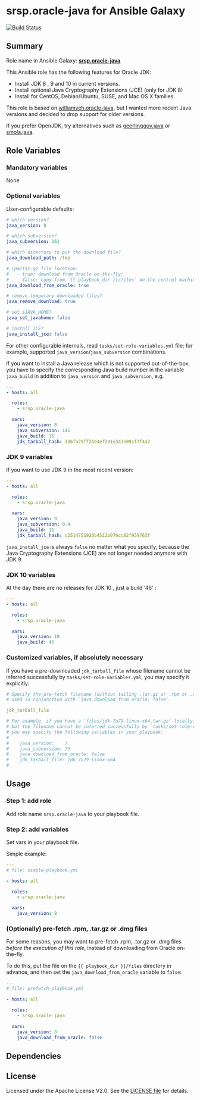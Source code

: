 
srsp.oracle-java for Ansible Galaxy
============

[![Build Status](https://travis-ci.org/srsp/ansible-oracle-java.svg?branch=master)](https://travis-ci.org/srsp/ansible-oracle-java) 

## Summary

Role name in Ansible Galaxy: **[srsp.oracle-java](https://galaxy.ansible.com/srsp/oracle-java/)**

This Ansible role has the following features for Oracle JDK:

 - Install JDK 8 , 9 and 10 in current versions.
 - Install optional Java Cryptography Extensions (JCE) (only for JDK 8)
 - Install for CentOS, Debian/Ubuntu, SUSE, and Mac OS X families.
 
This role is based on [williamyeh.oracle-java](https://github.com/William-Yeh/ansible-oracle-java), but I wanted more recent Java versions and decided to drop support for older versions.

If you prefer OpenJDK, try alternatives such as [geerlingguy.java](https://galaxy.ansible.com/geerlingguy/java/) or [smola.java](https://galaxy.ansible.com/smola/java/).


## Role Variables

### Mandatory variables

None

### Optional variables


User-configurable defaults:

```yaml
# which version?
java_version: 8

# which subversion?
java_subversion: 161

# which directory to put the download file?
java_download_path: /tmp

# rpm/tar.gz file location:
#   - true: download from Oracle on-the-fly;
#   - false: copy from `{{ playbook_dir }}/files` on the control machine.
java_download_from_oracle: true

# remove temporary downloaded files?
java_remove_download: true

# set $JAVA_HOME?
java_set_javahome: false

# install JCE?
java_install_jce: false
```

For other configurable internals, read `tasks/set-role-variables.yml` file; for example, supported `java_version`/`java_subversion` combinations.

If you want to install a Java release which is not supported out-of-the-box, you have to specify the corresponding Java build number in the variable `java_build` in addition to `java_version` and `java_subversion`, e.g.

```yaml
---
- hosts: all

  roles:
    - srsp.oracle-java

  vars:
    java_version: 8
    java_subversion: 141
    java_build: 15
    jdk_tarball_hash: 336fa29ff2bb4ef291e347e091f7f4a7
```

### JDK 9 variables

If you want to use JDK 9 in the most recent version: 

```yaml
---
- hosts: all

  roles:
    - srsp.oracle-java

  vars:
    java_version: 9 
    java_subversion: 0.4
    java_build: 11
    jdk_tarball_hash: c2514751926b4512b076cc82f959763f
```

`java_install_jce` is always `false` no matter what you specify, because the Java Cryptography Extensions (JCE) are not longer needed anymore with JDK 9.

### JDK 10 variables 

At the day there are no releases for JDK 10 , just a build '46' : 

```yaml
---
- hosts: all

  roles:
    - srsp.oracle-java

  vars:
    java_version: 10
    java_build: 46

```

### Customized variables, if absolutely necessary

If you have a pre-downloaded `jdk_tarball_file` whose filename cannot be inferred successfully by `tasks/set-role-variables.yml`, you may specify it explicitly: 

```yaml
# Specify the pre-fetch filename (without tailing .tar.gz or .rpm or .dmg);
# used in conjunction with `java_download_from_oracle: false`.

jdk_tarball_file

# For example, if you have a `files/jdk-7u79-linux-x64.tar.gz` locally,
# but the filename cannot be inferred successfully by `tasks/set-role-variables.yml`,
# you may specify the following variables in your playbook:
#
#    java_version:    7
#    java_subversion: 79
#    java_download_from_oracle: false
#    jdk_tarball_file: jdk-7u79-linux-x64
#
```


## Usage


### Step 1: add role

Add role name `srsp.oracle-java` to your playbook file.


### Step 2: add variables

Set vars in your playbook file.

Simple example:

```yaml
---
# file: simple-playbook.yml

- hosts: all

  roles:
    - srsp.oracle-java

  vars:
    java_version: 8
```


### (Optionally) pre-fetch .rpm, .tar.gz or .dmg files

For some reasons, you may want to pre-fetch .rpm, .tar.gz or .dmg files *before the execution of this role*, instead of downloading from Oracle on-the-fly.

To do this, put the file on the `{{ playbook_dir }}/files` directory in advance, and then set the `java_download_from_oracle` variable to `false`:

```yaml
---
# file: prefetch-playbook.yml

- hosts: all

  roles:
    - srsp.oracle-java

  vars:
    java_version: 8
    java_download_from_oracle: false
```






## Dependencies


## License

Licensed under the Apache License V2.0. See the [LICENSE file](LICENSE) for details.

